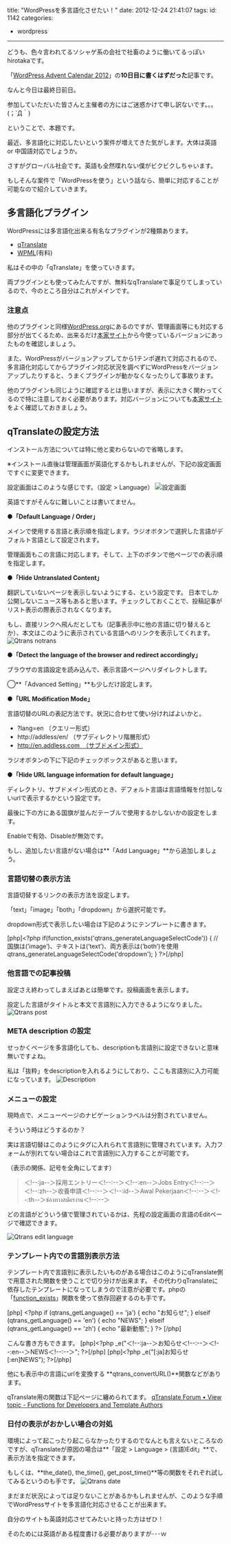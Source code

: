 title: "WordPressを多言語化させたい！"
date: 2012-12-24 21:41:07
tags:
id: 1142
categories:
- wordpress
---

どうも、色々言われてるソシャゲ系の会社で社畜のように働いてるっぽいhirotakaです。

「[WordPress Advent Calendar 2012](http://2012.wpac.info/)」の**10日目に書くはずだった**記事です。

なんと今日は最終日前日。

参加していただいた皆さんと主催者の方にはご迷惑かけて申し訳ないです。。。(；´Д｀)

ということで、本題です。

最近、多言語化に対応したいという案件が増えてきた気がします。大体は英語 or 中国語対応でしょうか。

さすがグローバル社会です。英語も全然喋れない僕がビクビクしちゃいます。

もしそんな案件で「WordPressを使う」という話なら、簡単に対応することが可能なので紹介していきます。<!--more-->

## 多言語化プラグイン

WordPressには多言語化出来る有名なプラグインが2種類あります。

*   <span>[qTranslate](http://www.qianqin.de/qtranslate/)</span>
*   <span>[WPML](http://wpml.org/ja/)(有料)</span>

私はその中の「qTranslate」を使っていきます。

両プラグインとも使ってみたんですが、無料なqTranslateで事足りてしまっているので、今のところ自分はこれがメインです。

### 注意点

他のプラグインと同様[WordPress.org](http://wordpress.org/extend/plugins/qtranslate/)にあるのですが、管理画面等にも対応する部分が出てくるため、出来るだけ[本家サイト](http://www.qianqin.de/qtranslate/)から今使っているバージョンにあったものを確認しましょう。

また、WordPressがバージョンアップしてから1テンポ遅れて対応されるので、多言語化対応してからプラグイン対応状況を調べずにWordPressをバージョンアップしたりすると、うまくプラグインが動かなくなったりして事故ります。

他のプラグインも同じように確認するとは思いますが、表示に大きく関わってくるので特に注意しておく必要があります。対応バージョンについても[本家サイト](http://www.qianqin.de/qtranslate/)をよく確認しておきましょう。

## qTranslateの設定方法

インストール方法については特に他と変わらないので省略します。

※インストール直後は管理画面が英語化するかもしれませんが、下記の設定画面ですぐに変更できます。

設定画面はこのような感じです。（設定 > Language）
![設定画面](http://creamo.jp/wp/wp-content/uploads/2012/12/qtras_setting.png "qtras_setting.png")

英語ですがそんなに難しいことは書いてません。

●**「Default Language / Order」**

メインで使用する言語と表示順を指定します。ラジオボタンで選択した言語がデフォルト言語として設定されます。

管理画面もこの言語に対応します。そして、上下のボタンで他ページでの表示順を指定します。

●**「Hide Untranslated Content」**

翻訳していないページを表示しないようにする、という設定です。
日本でしか公開しないニュース等もあると思います。チェックしておくことで、投稿記事がリスト表示の際表示されなくなります。

もし、直接リンクへ飛んだとしても（記事表示中に他の言語に切り替えるとか）、本文はこのように表示されている言語へのリンクを表示してくれます。
![Qtrans notrans](http://creamo.jp/wp/wp-content/uploads/2012/12/qtrans_notrans.png "qtrans_notrans.png")

●**「Detect the language of the browser and redirect accordingly」**

ブラウザの言語設定を読み込んで、表示言語ページヘリダイレクトします。

◯**「Advanced Setting」**も少しだけ設定します。

●**「URL Modification Mode」**

言語切替のURLの表記方法です。状況に合わせて使い分ければよいかと。

*   <span>?lang=en （クエリー形式）</span>
*   <span>http://addless/en/ （サブディレクトリ階層形式）</span>
*   <span>http://en.addless.com　（サブドメイン形式）</span>

ラジオボタンの下に下記のチェックボックスがあると思います。

●**「Hide URL language information for default language」**

ディレクトリ、サブドメイン形式のとき、デフォルト言語は言語情報を付加しないurlで表示するかという設定です。

最後に下の方にある国旗が並んだテーブルで使用するかしないかの設定をします。

Enableで有効、Disableが無効です。

もし、追加したい言語がない場合は**「Add Language」**から追加しましょう。

### 言語切替の表示方法

言語切替するリンクの表示方法を設定します。

「text」「image」「both」「dropdown」から選択可能です。

dropdown形式で表示したい場合は下記のようにテンプレートに書きます。

[php]&lt;?php if(function_exists('qtrans_generateLanguageSelectCode')) {
  //	国旗は(’image’)、テキストは(’text’)、両方表示は(’both’)を使用
  qtrans_generateLanguageSelectCode('dropdown'); 
} ?&gt;[/php]

### 他言語での記事投稿

設定さえ終わってしまえばあとは簡単です。投稿画面を表示します。

設定した言語がタイトルと本文で言語別に入力できるようになりました。
![Qtrans post](http://creamo.jp/wp/wp-content/uploads/2012/12/qtrans_post.png "qtrans_post.png")

### META description の設定

せっかくページを多言語化しても、descriptionも言語別に設定できないと意味無いですよね。

私は「抜粋」をdescriptionを入れるようにしており、ここも言語別に入力可能になっています。
![Description](http://creamo.jp/wp/wp-content/uploads/2012/12/description.jpg "description.jpg")

### メニューの設定

現時点で、メニューページのナビゲーションラベルは分割されていません。

そういう時はどうするのか？

実は言語切替はこのようにタグに入れられて言語別に管理されています。入力フォームが別れてない場合はこれで言語別に入力することが可能です。

（表示の関係、記号を全角にしてます）

> ＜!--:ja--＞採用エントリー＜!--:--＞＜!--:en--＞Jobs Entry＜!--:--＞＜!--:zh--＞收養申請＜!--:--＞＜!--:id--＞Awal Pekerjaan＜!--:--＞＜!--:th--＞ช่องทางสมัครงาน＜!--:--＞

どの言語がどういう値で管理されているかは、先程の設定画面の言語のEditページで確認できます。

![Qtrans edit language](http://creamo.jp/wp/wp-content/uploads/2012/12/qtrans_edit_language.jpg "qtrans_edit_language.jpg")

### テンプレート内での言語別表示方法

テンプレート内で言語別に表示したいものがある場合はこのようにqTranslate側で用意された関数を使うことで切り分けが出来ます。
その代わりqTranslateに依存したテンプレートになってしまうので注意が必要です。phpの「[function_exists](http://php.net/manual/ja/function.function-exists.php)」関数を使って依存回避するのも手です。

[php]
&lt;?php 
	if (qtrans_getLanguage() == 'ja') {
	    echo &quot;お知らせ&quot;;
	} elseif (qtrans_getLanguage() == 'en')  {
	    echo &quot;NEWS&quot;;
	} elseif (qtrans_getLanguage() == 'zh')  {
	    echo &quot;最新動態&quot;;
	}
?&gt;
[/php]

こんな書き方もできます。
[php]&lt;?php _e(&quot;＜!--:ja--＞お知らせ＜!--:--＞＜!--:en--＞NEWS＜!--:--＞&quot;; ?&gt;[/php]
[php]&lt;?php _e(&quot;[:ja]お知らせ[:en]NEWS&quot;); ?&gt;[/php]

他にも表示中の言語にurlを変換する **qtrans_convertURL()**関数などがあります。

qTranslate用の関数は下記ページに纏められてます。
[qTranslate Forum • View topic - Functions for Developers and Template Authors](http://www.qianqin.de/qtranslate/forum/viewtopic.php?f=3&t=9)

### 日付の表示がおかしい場合の対処

環境によって起こったり起こらなかったりするのでなんとも言えないところなのですが、qTranslateが原因の場合は**「設定 > Language > (言語)Edit」**で、表示方法を指定できます。

もしくは、**the_date(), the_time(), get_post_time()**等の関数をそれぞれ試してみるというのも手です。
![Qtrans date](http://creamo.jp/wp/wp-content/uploads/2012/12/qtrans_date.png "qtrans_date.png")

まだまだ状況によっては足りないことがあるかもしれませんが、このような手順でWordPressサイトを多言語化対応させることが出来ます。

自分のサイトも英語対応させてみたいと持った方はぜひ！

そのためには英語がある程度書ける必要がありますが･･･ｗ